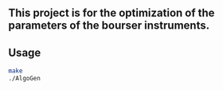 ## This project is for the optimization of the parameters of the bourser instruments.
## Usage
```bash
make
./AlgoGen
```
